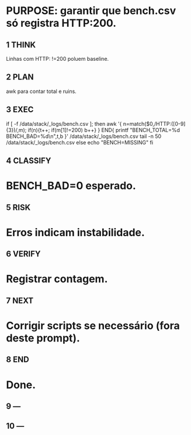 # PURPOSE: garantir que bench.csv só registra HTTP:200.

## 1 THINK
Linhas com HTTP: !=200 poluem baseline.

## 2 PLAN
awk para contar total e ruins.

## 3 EXEC
if [ -f /data/stack/_logs/bench.csv ]; then
  awk '{ n=match($0,/HTTP:([0-9]{3})/,m); if(n){t++; if(m[1]!=200) b++} } END{ printf "BENCH_TOTAL=%d BENCH_BAD=%d\\n",t,b }' /data/stack/_logs/bench.csv
  tail -n 50 /data/stack/_logs/bench.csv
else
  echo "BENCH=MISSING"
fi

## 4 CLASSIFY
# BENCH_BAD=0 esperado.

## 5 RISK
# Erros indicam instabilidade.

## 6 VERIFY
# Registrar contagem.

## 7 NEXT
# Corrigir scripts se necessário (fora deste prompt).

## 8 END
# Done.

## 9 —
## 10 —
